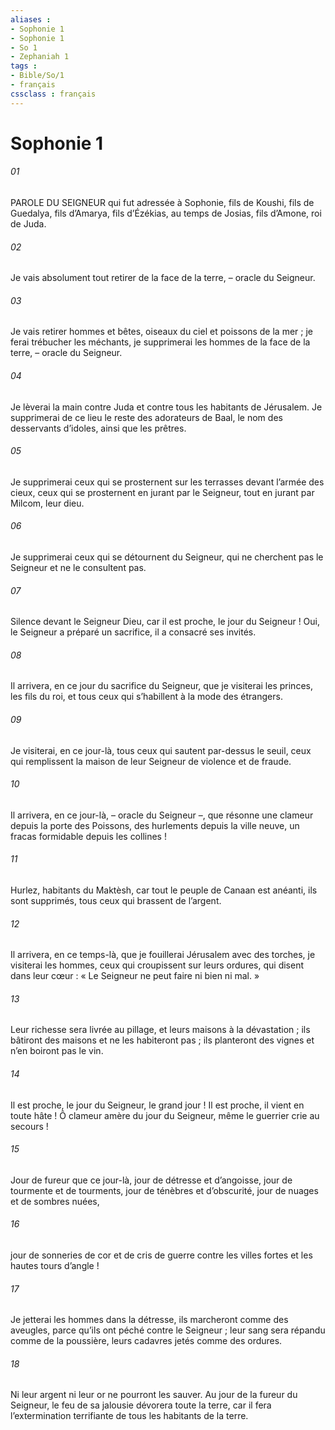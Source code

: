 ```yaml
---
aliases : 
- Sophonie 1
- Sophonie 1
- So 1
- Zephaniah 1
tags : 
- Bible/So/1
- français
cssclass : français
---
```


# Sophonie 1

###### 01
PAROLE DU SEIGNEUR qui fut adressée à Sophonie, fils de Koushi, fils de Guedalya, fils d’Amarya, fils d’Ézékias, au temps de Josias, fils d’Amone, roi de Juda.
###### 02
Je vais absolument tout retirer
de la face de la terre,
– oracle du Seigneur.
###### 03
Je vais retirer hommes et bêtes,
oiseaux du ciel et poissons de la mer ;
je ferai trébucher les méchants,
je supprimerai les hommes de la face de la terre,
– oracle du Seigneur.
###### 04
Je lèverai la main contre Juda
et contre tous les habitants de Jérusalem.
Je supprimerai de ce lieu le reste des adorateurs de Baal,
le nom des desservants d’idoles, ainsi que les prêtres.
###### 05
Je supprimerai ceux qui se prosternent sur les terrasses
devant l’armée des cieux,
ceux qui se prosternent en jurant par le Seigneur,
tout en jurant par Milcom, leur dieu.
###### 06
Je supprimerai ceux qui se détournent du Seigneur,
qui ne cherchent pas le Seigneur et ne le consultent pas.
###### 07
Silence devant le Seigneur Dieu,
car il est proche, le jour du Seigneur !
Oui, le Seigneur a préparé un sacrifice,
il a consacré ses invités.
###### 08
Il arrivera, en ce jour du sacrifice du Seigneur,
que je visiterai les princes, les fils du roi,
et tous ceux qui s’habillent à la mode des étrangers.
###### 09
Je visiterai, en ce jour-là,
tous ceux qui sautent par-dessus le seuil,
ceux qui remplissent la maison de leur Seigneur
de violence et de fraude.
###### 10
Il arrivera, en ce jour-là,
– oracle du Seigneur –,
que résonne une clameur depuis la porte des Poissons,
des hurlements depuis la ville neuve,
un fracas formidable depuis les collines !
###### 11
Hurlez, habitants du Maktèsh,
car tout le peuple de Canaan est anéanti,
ils sont supprimés, tous ceux qui brassent de l’argent.
###### 12
Il arrivera, en ce temps-là,
que je fouillerai Jérusalem avec des torches,
je visiterai les hommes,
ceux qui croupissent sur leurs ordures,
qui disent dans leur cœur :
« Le Seigneur ne peut faire ni bien ni mal. »
###### 13
Leur richesse sera livrée au pillage,
et leurs maisons à la dévastation ;
ils bâtiront des maisons et ne les habiteront pas ;
ils planteront des vignes et n’en boiront pas le vin.
###### 14
Il est proche, le jour du Seigneur, le grand jour !
Il est proche, il vient en toute hâte !
Ô clameur amère du jour du Seigneur,
même le guerrier crie au secours !
###### 15
Jour de fureur que ce jour-là,
jour de détresse et d’angoisse,
jour de tourmente et de tourments,
jour de ténèbres et d’obscurité,
jour de nuages et de sombres nuées,
###### 16
jour de sonneries de cor et de cris de guerre
contre les villes fortes et les hautes tours d’angle !
###### 17
Je jetterai les hommes dans la détresse,
ils marcheront comme des aveugles,
parce qu’ils ont péché contre le Seigneur ;
leur sang sera répandu comme de la poussière,
leurs cadavres jetés comme des ordures.
###### 18
Ni leur argent ni leur or
ne pourront les sauver.
Au jour de la fureur du Seigneur,
le feu de sa jalousie dévorera toute la terre,
car il fera l’extermination terrifiante
de tous les habitants de la terre.
